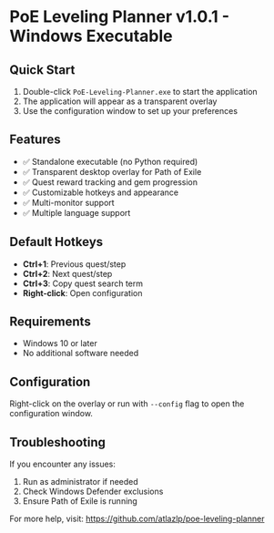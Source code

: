 # PoE Leveling Planner v1.0.1 - Windows Executable

## Quick Start

1. Double-click `PoE-Leveling-Planner.exe` to start the application
2. The application will appear as a transparent overlay
3. Use the configuration window to set up your preferences

## Features

- ✅ Standalone executable (no Python required)
- ✅ Transparent desktop overlay for Path of Exile
- ✅ Quest reward tracking and gem progression
- ✅ Customizable hotkeys and appearance
- ✅ Multi-monitor support
- ✅ Multiple language support

## Default Hotkeys

- **Ctrl+1**: Previous quest/step
- **Ctrl+2**: Next quest/step  
- **Ctrl+3**: Copy quest search term
- **Right-click**: Open configuration

## Requirements

- Windows 10 or later
- No additional software needed

## Configuration

Right-click on the overlay or run with `--config` flag to open the configuration window.

## Troubleshooting

If you encounter any issues:
1. Run as administrator if needed
2. Check Windows Defender exclusions
3. Ensure Path of Exile is running

For more help, visit: https://github.com/atlazlp/poe-leveling-planner
